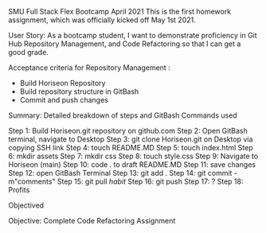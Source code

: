 SMU Full Stack Flex Bootcamp April 2021
This is the first homework assignment, which was officially kicked off May 1st 2021.

User Story: 
As a bootcamp student, I want to demonstrate proficiency in Git Hub Repository Management, and Code Refactoring so that I can get a good grade.

Acceptance criteria for Repository Management :
- Build Horiseon Repository 
- Build repository structure in GitBash
- Commit and push changes 

Summary: Detailed breakdown of steps and GitBash Commands used

Step 1: Build Horiseon.git repository on github.com
Step 2: Open GitBash terminal, navigate to Desktop
Step 3: git clone Horiseon.git on Desktop via copying SSH link
Step 4: touch README.MD
Step 5: touch index.html
Step 6: mkdir assets
Step 7: mkdir css
Step 8: touch style.css
Step 9: Navigate to Horiseon (main)
Step 10: code . to draft README.MD
Step 11: save changes
Step 12: open GitBash Terminal
Step 13: git add .
Step 14: git commit -m"comments"
Step 15: git pull *habit*
Step 16: git push
Step 17: ?
Step 18: Profits

Objectived

Objective: Complete Code Refactoring Assignment
